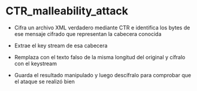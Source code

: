 # CTR_malleability_attack
- Cifra un archivo XML verdadero mediante CTR e identifica los bytes
de ese mensaje cifrado que representan la cabecera conocida

- Extrae el key stream de esa cabecera

- Remplaza con el texto falso de la misma longitud del original y cífralo con el keystream

- Guarda el resultado manipulado y luego descífralo para comprobar que
  el ataque se realizó bien
